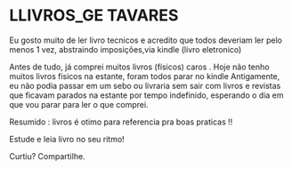 # LLIVROS_GE TAVARES 
Eu gosto muito  de ler  livro tecnicos e acredito que todos deveriam ler 
pelo menos 1 vez, abstraindo imposições,via  kindle (livro eletronico)

Antes de tudo, já comprei muitos livros (físicos) caros . 
Hoje não tenho muitos livros fisicos na estante, foram todos parar no  kindle
Antigamente, eu não podia passar em um sebo ou livraria sem sair com 
 livros e revistas  que ficavam parados na estante por tempo indefinido, 
esperando o dia em que vou parar para ler o que comprei.
 

Resumido : livros é otimo para referencia pra boas praticas !! 


Estude e leia livro no seu ritmo!

Curtiu? Compartilhe.


